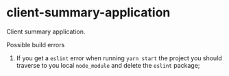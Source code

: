 # client-summary-application
Client summary application.

Possible build errors

1. If you get a `eslint` error when running `yarn start` the project you should traverse to you local `node_module` and delete the `eslint` package;
